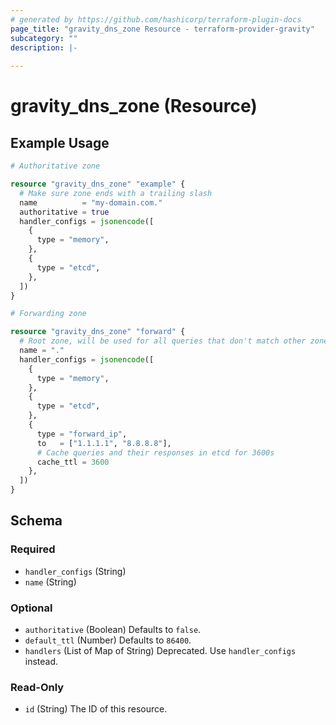 ```yaml
---
# generated by https://github.com/hashicorp/terraform-plugin-docs
page_title: "gravity_dns_zone Resource - terraform-provider-gravity"
subcategory: ""
description: |-
  
---
```


# gravity_dns_zone (Resource)



## Example Usage

```terraform
# Authoritative zone

resource "gravity_dns_zone" "example" {
  # Make sure zone ends with a trailing slash
  name          = "my-domain.com."
  authoritative = true
  handler_configs = jsonencode([
    {
      type = "memory",
    },
    {
      type = "etcd",
    },
  ])
}

# Forwarding zone

resource "gravity_dns_zone" "forward" {
  # Root zone, will be used for all queries that don't match other zones
  name = "."
  handler_configs = jsonencode([
    {
      type = "memory",
    },
    {
      type = "etcd",
    },
    {
      type = "forward_ip",
      to   = ["1.1.1.1", "8.8.8.8"],
      # Cache queries and their responses in etcd for 3600s
      cache_ttl = 3600
    },
  ])
}
```

<!-- schema generated by tfplugindocs -->
## Schema

### Required

- `handler_configs` (String)
- `name` (String)

### Optional

- `authoritative` (Boolean) Defaults to `false`.
- `default_ttl` (Number) Defaults to `86400`.
- `handlers` (List of Map of String) Deprecated. Use `handler_configs` instead.

### Read-Only

- `id` (String) The ID of this resource.

